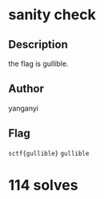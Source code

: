# sanity check

## Description

the flag is gullible.

## Author

yanganyi

## Flag

`sctf{gullible}`
`gullible`

# 114 solves
